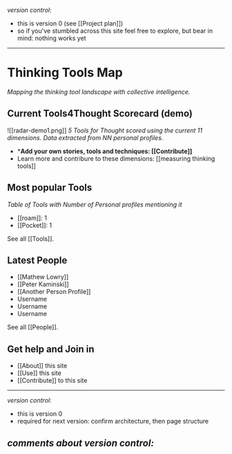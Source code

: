 *version control*: 

* this is version 0 (see [[Project plan]])
* so if you've stumbled across this site feel free to explore, but bear in mind: nothing works yet
---

# Thinking Tools Map

_Mapping the thinking tool landscape with collective intelligence._

## Current Tools4Thought Scorecard (demo)

![[radar-demo1.png]]
*5 Tools for Thought scored using the current 11 dimensions. Data extracted from NN personal profiles.*

* ***Add your own stories, tools and techniques: [[Contribute]]**
* Learn more and contribure to these dimensions: [[measuring thinking tools]]


## Most popular Tools

*Table of Tools with Number of Personal profiles mentioning it*

* [[roam]]: 1
* [[Pocket]]: 1

See all  [[Tools]].

## Latest People

* [[Mathew Lowry]]
* [[Peter Kaminski]]
* [[Another Person Profile]]
* Username
* Username
* Username

See all [[People]].

## Get help and Join in

* [[About]] this site
* [[Use]] this site
* [[Contribute]] to this site

---

*version control*:

* this is version 0
* required for next version: confirm architecture, then page structure

_comments about version control:_
---
